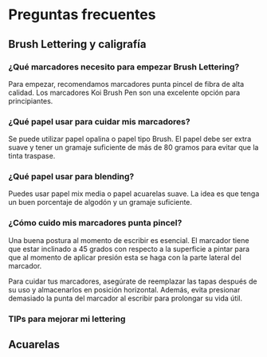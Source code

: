 # Preguntas frecuentes

## Brush Lettering y caligrafía

### ¿Qué marcadores necesito para empezar Brush Lettering?

Para empezar, recomendamos marcadores punta pincel de fibra de alta calidad. Los marcadores Koi Brush Pen son una excelente opción para principiantes.

### ¿Qué papel usar para cuidar mis marcadores?

Se puede utilizar papel opalina o papel tipo Brush. El papel debe ser extra suave y tener un gramaje suficiente de más de 80 gramos para evitar que la tinta traspase.

### ¿Qué papel usar para blending?

Puedes usar papel mix media o papel acuarelas suave. La idea es que tenga un buen porcentaje de algodón y un gramaje suficiente.

### ¿Cómo cuido mis marcadores punta pincel?

Una buena postura al momento de escribir es esencial. El marcador tiene que estar inclinado a 45 grados con respecto a la superficie a pintar para que al momento de aplicar presión esta se haga con la parte lateral del marcador.

Para cuidar tus marcadores, asegúrate de reemplazar las tapas después de su uso y almacenarlos en posición horizontal. Además, evita presionar demasiado la punta del marcador al escribir para prolongar su vida útil.

### TIPs para mejorar mi lettering

## Acuarelas
